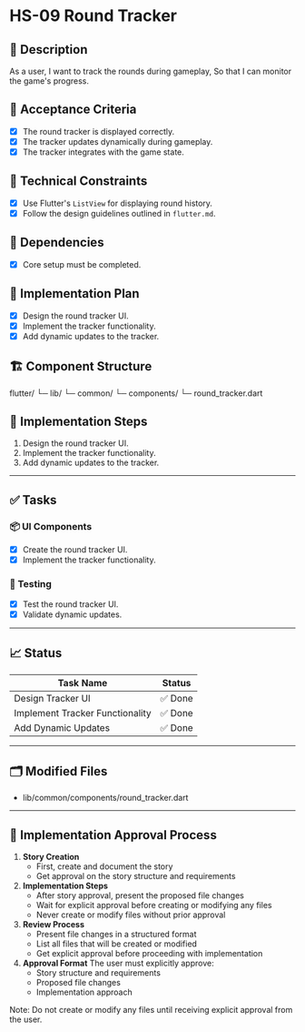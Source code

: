 # HS-09 Round Tracker

## 📝 Description

As a user,
I want to track the rounds during gameplay,
So that I can monitor the game's progress.

## 🎯 Acceptance Criteria

- [x] The round tracker is displayed correctly.
- [x] The tracker updates dynamically during gameplay.
- [x] The tracker integrates with the game state.

## 🧩 Technical Constraints

- [x] Use Flutter's `ListView` for displaying round history.
- [x] Follow the design guidelines outlined in `flutter.md`.

## 🔧 Dependencies

- [x] Core setup must be completed.

## 🔨 Implementation Plan

- [x] Design the round tracker UI.
- [x] Implement the tracker functionality.
- [x] Add dynamic updates to the tracker.

## 🏗 Component Structure

flutter/
└─ lib/
   └─ common/
       └─ components/
           └─ round_tracker.dart

## 📝 Implementation Steps

1. Design the round tracker UI.
2. Implement the tracker functionality.
3. Add dynamic updates to the tracker.

---

## ✅ Tasks

### 📦 UI Components

- [x] Create the round tracker UI.
- [x] Implement the tracker functionality.

### 🧪 Testing

- [x] Test the round tracker UI.
- [x] Validate dynamic updates.

---

## 📈 Status

| Task Name                       | Status        |
| ------------------------------- | ------------- |
| Design Tracker UI               | ✅ Done       |
| Implement Tracker Functionality | ✅ Done       |
| Add Dynamic Updates             | ✅ Done       |

---

## 🗂 Modified Files

- lib/common/components/round_tracker.dart

---

## 🚨 Implementation Approval Process

1. **Story Creation**
   - First, create and document the story
   - Get approval on the story structure and requirements
2. **Implementation Steps**
   - After story approval, present the proposed file changes
   - Wait for explicit approval before creating or modifying any files
   - Never create or modify files without prior approval
3. **Review Process**
   - Present file changes in a structured format
   - List all files that will be created or modified
   - Get explicit approval before proceeding with implementation
4. **Approval Format**
   The user must explicitly approve:
   - Story structure and requirements
   - Proposed file changes
   - Implementation approach

Note: Do not create or modify any files until receiving explicit approval from the user.
